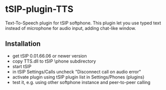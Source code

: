 # tSIP-plugin-TTS
Text-To-Speech plugin for tSIP softphone.
This plugin let you use typed text instead of microphone for audio input, adding chat-like window.

## Installation
- get tSIP 0.01.66.06 or newer version
- copy TTS.dll to tSIP \phone subdirectory
- start tSIP
- in tSIP Settings/Calls uncheck "Disconnect call on audio error"
- activate plugin using tSIP plugin list in Settings/Phones (plugins)
- test it, e.g. using other softphone instance and peer-to-peer calling
